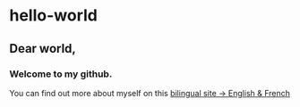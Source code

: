 # hello-world

## Dear world,

### Welcome to my github.

You can find out more about myself on this [bilingual site -> English & French](https://vincent.charlebois.info/)

